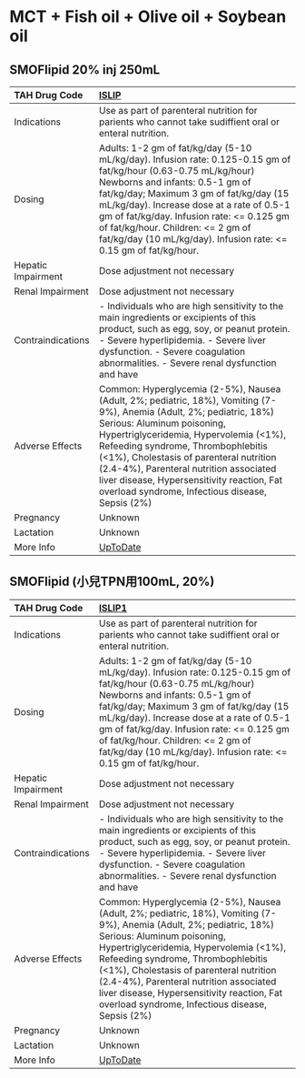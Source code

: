 # MCT + Fish oil + Olive oil + Soybean oil

## SMOFlipid 20% inj 250mL

| TAH Drug Code      | [ISLIP](https://www.tahsda.org.tw/drugs/hissearch.php?drug_code=ISLIP)                                                                                                                                                                                                                                                                                                                                                  |
|:-------------------|:------------------------------------------------------------------------------------------------------------------------------------------------------------------------------------------------------------------------------------------------------------------------------------------------------------------------------------------------------------------------------------------------------------------------|
| Indications        | Use as part of parenteral nutrition for parients who cannot take sudiffient oral or enteral nutrition.                                                                                                                                                                                                                                                                                                                  |
| Dosing             | Adults: 1-2 gm of fat/kg/day (5-10 mL/kg/day). Infusion rate: 0.125-0.15 gm of fat/kg/hour (0.63-0.75 mL/kg/hour) Newborns and infants: 0.5-1 gm of fat/kg/day; Maximum 3 gm of fat/kg/day (15 mL/kg/day). Increase dose at a rate of 0.5-1 gm of fat/kg/day. Infusion rate: <= 0.125 gm of fat/kg/hour. Children: <= 2 gm of fat/kg/day (10 mL/kg/day). Infusion rate: <= 0.15 gm of fat/kg/hour.                      |
| Hepatic Impairment | Dose adjustment not necessary                                                                                                                                                                                                                                                                                                                                                                                           |
| Renal Impairment   | Dose adjustment not necessary                                                                                                                                                                                                                                                                                                                                                                                           |
| Contraindications  | - Individuals who are high sensitivity to the main ingredients or excipients of this product, such as egg, soy, or peanut protein. - Severe hyperlipidemia. - Severe liver dysfunction. - Severe coagulation abnormalities. - Severe renal dysfunction and have                                                                                                                                                         |
| Adverse Effects    | Common: Hyperglycemia (2-5%), Nausea (Adult, 2%; pediatric, 18%), Vomiting (7-9%), Anemia (Adult, 2%; pediatric, 18%) Serious: Aluminum poisoning, Hypertriglyceridemia, Hypervolemia (<1%), Refeeding syndrome, Thrombophlebitis (<1%), Cholestasis of parenteral nutrition (2.4-4%), Parenteral nutrition associated liver disease, Hypersensitivity reaction, Fat overload syndrome, Infectious disease, Sepsis (2%) |
| Pregnancy          | Unknown                                                                                                                                                                                                                                                                                                                                                                                                                 |
| Lactation          | Unknown                                                                                                                                                                                                                                                                                                                                                                                                                 |
| More Info          | [UpToDate](https://www.uptodate.com/contents/mct-and-fish-oil-and-olive-oil-and-soybean-oil-drug-information)                                                                                                                                                                                                                                                                                                           |

## SMOFlipid (小兒TPN用100mL, 20%)

| TAH Drug Code      | [ISLIP1](https://www.tahsda.org.tw/drugs/hissearch.php?drug_code=ISLIP1)                                                                                                                                                                                                                                                                                                                                                |
|:-------------------|:------------------------------------------------------------------------------------------------------------------------------------------------------------------------------------------------------------------------------------------------------------------------------------------------------------------------------------------------------------------------------------------------------------------------|
| Indications        | Use as part of parenteral nutrition for parients who cannot take sudiffient oral or enteral nutrition.                                                                                                                                                                                                                                                                                                                  |
| Dosing             | Adults: 1-2 gm of fat/kg/day (5-10 mL/kg/day). Infusion rate: 0.125-0.15 gm of fat/kg/hour (0.63-0.75 mL/kg/hour) Newborns and infants: 0.5-1 gm of fat/kg/day; Maximum 3 gm of fat/kg/day (15 mL/kg/day). Increase dose at a rate of 0.5-1 gm of fat/kg/day. Infusion rate: <= 0.125 gm of fat/kg/hour. Children: <= 2 gm of fat/kg/day (10 mL/kg/day). Infusion rate: <= 0.15 gm of fat/kg/hour.                      |
| Hepatic Impairment | Dose adjustment not necessary                                                                                                                                                                                                                                                                                                                                                                                           |
| Renal Impairment   | Dose adjustment not necessary                                                                                                                                                                                                                                                                                                                                                                                           |
| Contraindications  | - Individuals who are high sensitivity to the main ingredients or excipients of this product, such as egg, soy, or peanut protein. - Severe hyperlipidemia. - Severe liver dysfunction. - Severe coagulation abnormalities. - Severe renal dysfunction and have                                                                                                                                                         |
| Adverse Effects    | Common: Hyperglycemia (2-5%), Nausea (Adult, 2%; pediatric, 18%), Vomiting (7-9%), Anemia (Adult, 2%; pediatric, 18%) Serious: Aluminum poisoning, Hypertriglyceridemia, Hypervolemia (<1%), Refeeding syndrome, Thrombophlebitis (<1%), Cholestasis of parenteral nutrition (2.4-4%), Parenteral nutrition associated liver disease, Hypersensitivity reaction, Fat overload syndrome, Infectious disease, Sepsis (2%) |
| Pregnancy          | Unknown                                                                                                                                                                                                                                                                                                                                                                                                                 |
| Lactation          | Unknown                                                                                                                                                                                                                                                                                                                                                                                                                 |
| More Info          | [UpToDate](https://www.uptodate.com/contents/mct-and-fish-oil-and-olive-oil-and-soybean-oil-drug-information)                                                                                                                                                                                                                                                                                                           |

